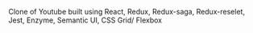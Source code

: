 Clone of Youtube built using React, Redux, Redux-saga, Redux-reselet, Jest, Enzyme, Semantic UI, CSS Grid/ Flexbox 


